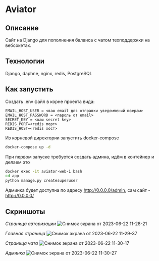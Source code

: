# Aviator

## Описание

Сайт на Django для пополнения баланса с чатом техподдержки на вебсокетах.

## Технологии

Django, daphne, nginx, redis, PostgreSQL

## Как запустить

Создать .env файл в корне проекта вида:

```env
EMAIL_HOST_USER = <ваш email для отправки уведомлений юзерам>
EMAIL_HOST_PASSWORD = <пароль от email>
SECRET_KEY = <ваш secret key>
REDIS_PORT=<redis порт>
REDIS_HOST=<redis хост>
```

Из корневой директории запустить docker-compose

```bash
docker-compose up -d
```

При первом запуске требуется создать админа, идём в контейнер и делаем это

```bash
docker exec -it aviator-web-1 bash
cd app
python manage.py createsuperuser
```

Админка будет доступна по адресу http://0.0.0.0/admin, сам сайт - http://0.0.0.0/

## Скриншоты

*Страница авторизации*
![Снимок экрана от 2023-06-22 11-28-21](https://github.com/komediantto/Aviator/assets/62796239/afd7e435-f3f1-44f5-9e52-6c69d46d63b9)

*Главная страница*
![Снимок экрана от 2023-06-22 11-29-37](https://github.com/komediantto/Aviator/assets/62796239/bd5fd36d-c46f-4a00-8a5a-87997deeacfd)

*Страница чата*
![Снимок экрана от 2023-06-22 11-30-17](https://github.com/komediantto/Aviator/assets/62796239/5e7e7899-84aa-4877-bb94-160c30636265)

*Админка*
![Снимок экрана от 2023-06-22 11-30-27](https://github.com/komediantto/Aviator/assets/62796239/48303bdf-4ca8-4bd6-8c2a-10b532dd9f57)

